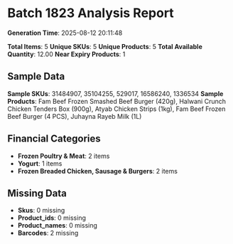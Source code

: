 # Batch 1823 Analysis Report

**Generation Time**: 2025-08-12 20:11:48

**Total Items**: 5
**Unique SKUs**: 5
**Unique Products**: 5
**Total Available Quantity**: 12.00
**Near Expiry Products**: 1

## Sample Data
**Sample SKUs**: 31484907, 35104255, 529017, 16586240, 1336534
**Sample Products**: Fam Beef Frozen Smashed Beef Burger (420g), Halwani Crunch Chicken Tenders Box (900g), Atyab Chicken Strips (1kg), Fam Beef Frozen Beef Burger (4 PCS), Juhayna Rayeb Milk (1L)

## Financial Categories
- **Frozen Poultry & Meat**: 2 items
- **Yogurt**: 1 items
- **Frozen Breaded Chicken, Sausage & Burgers**: 2 items

## Missing Data
- **Skus**: 0 missing
- **Product_ids**: 0 missing
- **Product_names**: 0 missing
- **Barcodes**: 2 missing
